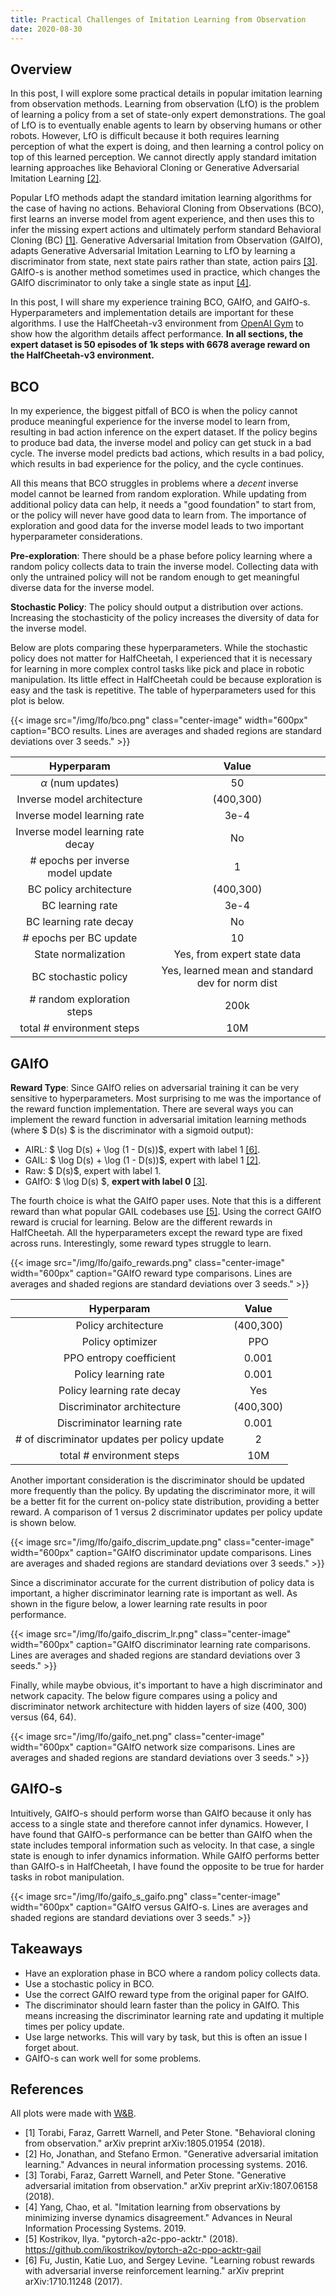 ```yaml
---
title: Practical Challenges of Imitation Learning from Observation 
date: 2020-08-30
---
```


## Overview
In this post, I will explore some practical details in popular imitation learning from
observation methods. Learning from observation (LfO) is the
problem of learning a policy from a set of state-only expert demonstrations.
The goal of LfO is to eventually enable agents to learn by observing humans
or other robots. However, LfO is difficult because it both requires learning
perception of what the expert is doing, and then learning a control policy on
top of this learned perception. We cannot directly apply standard imitation
learning approaches like Behavioral
Cloning or Generative Adversarial Imitation Learning 
[[2]](/posts/on_lfo/#references).  

Popular LfO methods adapt the standard imitation learning algorithms for the
case of having no actions. Behavioral Cloning from Observations (BCO), first
learns an inverse model from agent experience, and then uses this to infer the
missing expert actions and ultimately perform standard Behavioral Cloning (BC)
[[1]](/posts/on_lfo/#references).
Generative Adversarial Imitation from Observation (GAIfO), adapts Generative
Adversarial Imitation Learning to LfO by learning a discriminator from state,
next state pairs rather than state, action pairs [[3]](/posts/on_lfo/#references). GAIfO-s is another method
sometimes used in practice, which changes the GAIfO discriminator 
to only take a single state as input [[4]](/posts/on_lfo/#references).

In this post, I will share my experience training BCO, GAIfO, and GAIfO-s. 
Hyperparameters and implementation details are important for these algorithms.
I use the HalfCheetah-v3 environment from [OpenAI Gym](https://github.com/openai/gym) to show how the algorithm details affect
performance. 
**In all sections, the expert dataset is 50 episodes of 1k steps with 6678
average reward on the HalfCheetah-v3 environment.**

## BCO
In my experience, the biggest pitfall of BCO is when the policy cannot produce
meaningful experience for the inverse model to learn from, resulting in
bad action inference on the expert dataset. If the policy begins to produce bad
data, the inverse model and policy can get stuck in a bad cycle. The inverse
model predicts bad actions, which results in a bad policy, which results in bad
experience for the policy, and the cycle continues.

All this means that BCO struggles in problems where
a *decent* inverse model cannot be learned from random exploration. While
updating from additional policy data can help, it needs a "good foundation"
to start from, or the policy will never have good data to learn from. The
importance of exploration and good data for the inverse model leads to two
important hyperparameter considerations. 

**Pre-exploration**: There should be a phase before policy learning where a
random policy collects data to train the inverse model. Collecting data with
only the untrained policy will not be random enough to get meaningful diverse data for the
inverse model. 

**Stochastic Policy**: The policy should output a distribution over actions.
Increasing the stochasticity of the policy increases the diversity of data for
the inverse model. 

Below are plots comparing these hyperparameters. While the stochastic policy
does not matter for HalfCheetah, I experienced that it is necessary for learning in
more complex
control tasks like pick and place in robotic manipulation. Its little effect in
HalfCheetah could be because exploration is easy and the task is repetitive.
The table of hyperparameters used for this plot is below.

{{< image src="/img/lfo/bco.png" class="center-image" width="600px" caption="BCO results. Lines are averages and shaded regions are standard deviations over 3 seeds." >}}

| Hyperparam | Value | 
|:------:|:------:|
|   $\alpha$ (num updates)   |   50   |
|   Inverse model architecture   |   (400,300)   |
|   Inverse model learning rate    |   3e-4   |
|   Inverse model learning rate decay    |   No   |
|   # epochs per inverse model update    |   1   |
|   BC policy architecture   |   (400,300)   |
|   BC learning rate    |   3e-4   |
|   BC learning rate decay    |   No   |
|   # epochs per BC update    |   10   |
|   State normalization   |   Yes, from expert state data   |
|   BC stochastic policy    |   Yes, learned mean and standard dev for norm dist |
|   # random exploration steps    |   200k   |
|   total # environment steps    |   10M   |

## GAIfO 
**Reward Type**: Since GAIfO relies on adversarial training it can be very sensitive to
hyperparameters. Most surprising to me was the importance of the reward
function implementation.
There are several ways you can implement the reward
function in adversarial imitation learning methods (where $ D(s) $ is the discriminator with a sigmoid output): 

* AIRL: $ \log D(s) + \log (1 - D(s))$, expert with label $1$
  [[6]](/posts/on_lfo/#references).
* GAIL: $ \log D(s) + \log (1 - D(s))$, expert with label $1$
  [[2]](/posts/on_lfo/#references).
* Raw: $ D(s)$, expert with label $1$.
* GAIfO: $ \log D(s) $, **expert with label $0$**
  [[3]](/posts/on_lfo/#references).

The fourth choice is what the GAIfO paper uses. Note that this is a different reward than what
popular GAIL codebases use [[5]](/posts/on_lfo/#references). Using the correct GAIfO reward is crucial for
learning. Below are the different rewards in HalfCheetah. All the
hyperparameters except the reward type are fixed across runs. Interestingly, some reward types struggle to learn.

{{< image src="/img/lfo/gaifo_rewards.png" class="center-image" width="600px" caption="GAIfO reward type comparisons. Lines are averages and shaded regions are standard deviations over 3 seeds." >}}

| Hyperparam | Value | 
|:------:|:------:|
|   Policy architecture   |   (400,300)   |
|   Policy optimizer |   PPO   |
|   PPO entropy coefficient |   0.001   |
|   Policy learning rate |   0.001   |
|   Policy learning rate decay |   Yes   |
|   Discriminator architecture   |   (400,300)   |
|   Discriminator learning rate |   0.001   |
|   # of discriminator updates per policy update |   2   |
|   total # environment steps |   10M   |

Another important consideration is the discriminator should be updated more
frequently than the policy. By updating the discriminator more, it will be
a better fit for the current on-policy state distribution, providing a better
reward. A comparison of 1 versus 2 discriminator updates per policy update is
shown below. 

{{< image src="/img/lfo/gaifo_discrim_update.png" class="center-image" width="600px" caption="GAIfO discriminator update comparisons. Lines are averages and shaded regions are standard deviations over 3 seeds." >}}

Since a discriminator accurate for the current distribution of policy data is
important, a higher discriminator learning rate is important as well. As shown
in the figure below, a lower learning rate results in poor performance. 

{{< image src="/img/lfo/gaifo_discrim_lr.png" class="center-image" width="600px" caption="GAIfO discriminator learning rate comparisons. Lines are averages and shaded regions are standard deviations over 3 seeds." >}}

Finally, while maybe obvious, it's important to have a high discriminator and
network capacity. The below figure compares using a policy and discriminator
network architecture with hidden layers of size (400, 300) versus (64, 64).

{{< image src="/img/lfo/gaifo_net.png" class="center-image" width="600px" caption="GAIfO network size comparisons. Lines are averages and shaded regions are standard deviations over 3 seeds." >}}

## GAIfO-s
Intuitively, GAIfO-s should perform worse than GAIfO because it only has access
to a single state and therefore cannot infer dynamics. However, I 
have found that GAIfO-s performance can be better than GAIfO when the state
includes temporal information such as velocity. In that case, a single state is
enough to infer dynamics information. While GAIfO performs better than 
GAIfO-s in HalfCheetah, I have found the opposite to be true for harder
tasks in robot manipulation. 

{{< image src="/img/lfo/gaifo_s_gaifo.png" class="center-image" width="600px" caption="GAIfO versus GAIfO-s. Lines are averages and shaded regions are standard deviations over 3 seeds." >}}

## Takeaways
* Have an exploration phase in BCO where a random policy collects data. 
* Use a stochastic policy in BCO.
* Use the correct GAIfO reward type from the original paper for GAIfO. 
* The discriminator should learn faster than the policy in GAIfO. This means
  increasing the discriminator learning rate and updating it multiple times per
  policy update. 
* Use large networks. This will vary by task, but this is often an
  issue I forget about. 
* GAIfO-s can work well for some problems. 


## References
All plots were made with [W&B](https://www.wandb.com). 

* [1] Torabi, Faraz, Garrett Warnell, and Peter Stone. "Behavioral cloning from observation." arXiv preprint arXiv:1805.01954 (2018).
* [2] Ho, Jonathan, and Stefano Ermon. "Generative adversarial imitation learning." Advances in neural information processing systems. 2016.
* [3] Torabi, Faraz, Garrett Warnell, and Peter Stone. "Generative adversarial imitation from observation." arXiv preprint arXiv:1807.06158 (2018).
* [4] Yang, Chao, et al. "Imitation learning from observations by minimizing inverse dynamics disagreement." Advances in Neural Information Processing Systems. 2019.
* [5] Kostrikov, Ilya. "pytorch-a2c-ppo-acktr." (2018). https://github.com/ikostrikov/pytorch-a2c-ppo-acktr-gail
* [6] Fu, Justin, Katie Luo, and Sergey Levine. "Learning robust rewards with adversarial inverse reinforcement learning." arXiv preprint arXiv:1710.11248 (2017).
